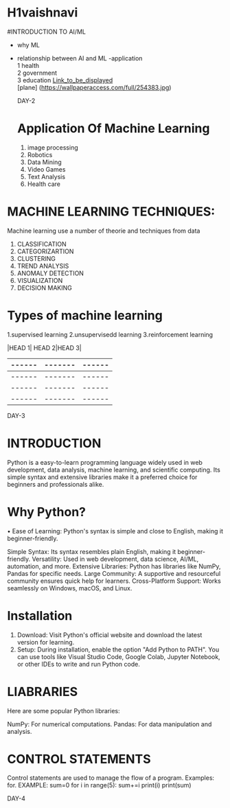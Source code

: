 # H1vaishnavi

#INTRODUCTION TO AI/ML  
- why ML  
- relationship between AI and ML
-application  
1 health  
2 government  
3 education
[Link_to_be_displayed](https://www.google.com/)  
[plane]
(https://wallpaperaccess.com/full/254383.jpg)

  DAY-2
  # Application Of Machine Learning
  1. image processing
  2. Robotics
  3. Data Mining
  4. Video Games
  5. Text Analysis
  6. Health care
     
# MACHINE LEARNING TECHNIQUES:
   Machine learning use a number of theorie and techniques from data

1. CLASSIFICATION
2. CATEGORIZARTION
3. CLUSTERING
4. TREND ANALYSIS
5. ANOMALY DETECTION
6. VISUALIZATION
7. DECISION MAKING


# Types of machine learning
1.supervised learning
2.unsupervisedd learning
3.reinforcement learning
   
|HEAD 1| HEAD 2|HEAD 3|


|------|-------|------|
|------|-------|------|
|------|-------|------|
|------|-------|------|
|------|-------|------|



DAY-3

# INTRODUCTION
Python is a easy-to-learn programming language widely used in web development, data analysis, machine learning, and scientific computing. Its simple syntax and extensive libraries make it a preferred choice for beginners and professionals alike.


# Why Python?
• Ease of Learning: Python's syntax is simple and close to English, making it beginner-friendly.

 Simple Syntax: Its syntax resembles plain English, making it beginner-friendly.
 Versatility: Used in web development, data science, AI/ML, automation, and more.
 Extensive Libraries: Python has libraries like NumPy, Pandas for specific needs.
 Large Community: A supportive and resourceful community ensures quick help for learners.
 Cross-Platform Support: Works seamlessly on Windows, macOS, and Linux.


# Installation

1. Download:
Visit Python's official website and download the latest version for learning.
2. Setup:
During installation, enable the option "Add Python to PATH".
You can use tools like Visual Studio Code, Google Colab, Jupyter Notebook, or other IDEs to write and run Python code.


# LIABRARIES
Here are some popular Python libraries:

NumPy: For numerical computations.
Pandas: For data manipulation and analysis.


# CONTROL STATEMENTS
   
Control statements are used to manage the flow of a program. Examples: for.
EXAMPLE:
sum=0
for i in range(5):
    sum+=i
    print(i)
print(sum)

DAY-4


